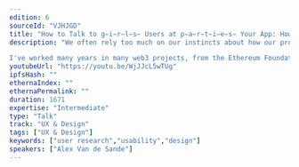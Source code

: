 ```yaml
---
edition: 6
sourceId: "VJHJGD"
title: "How to Talk to g̵i̵r̵l̵s̵ Users at p̵a̵r̵t̵i̵e̵s̵ Your App: How to Do User Research in a Remote Environment"
description: "We often rely too much on our instincts about how our product work or prior knowledge on how it should be read. More often than not, we are wrong. Newcomers will always use your app in the \"wrong\" manner and talking to them will reveal many ways in which you can improve your product.

I've worked many years in many web3 projects, from the Ethereum Foundation Wallet, to ENS and specially a full year at the Defi protocol Balancer as a User Researcher. I would love to share what I've learned."
youtubeUrl: "https://youtu.be/WjJJcL5wTUg"
ipfsHash: ""
ethernaIndex: ""
ethernaPermalink: ""
duration: 1671
expertise: "Intermediate"
type: "Talk"
track: "UX & Design"
tags: ["UX & Design"]
keywords: ["user research","usability","design"]
speakers: ["Alex Van de Sande"]
---
```

